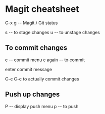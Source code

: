 # Magit cheatsheet

C-x g -- Magit / Git status

s -- to stage changes
u -- to unstage changes

## To commit changes

c -- commit menu
c again -- to commit

enter commit message

C-c C-c to actually commit changes

## Push up changes

P -- display push menu 
p -- to push


